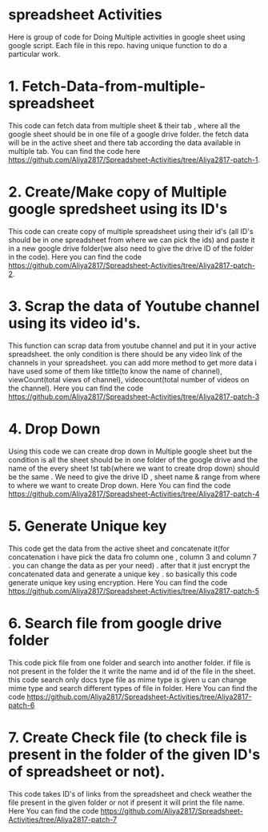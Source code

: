 # spreadsheet Activities
Here is group of code for Doing Multiple activities in google sheet using google script.
Each file in this repo. having unique function to do a particular work. 

# 1. Fetch-Data-from-multiple-spreadsheet 
This code can fetch data from multiple sheet & their tab , where all the google sheet should be in one file of a google drive folder. the fetch data will be in the active sheet and there tab  according the data available in multiple tab. You can find the code here https://github.com/Aliya2817/Spreadsheet-Activities/tree/Aliya2817-patch-1.

# 2. Create/Make copy of Multiple google spredsheet using its ID's
This code can create copy of multiple spreadsheet using their id's (all ID's should be in one spreadsheet from where we can pick the ids) and paste it in a new google drive folder(we also need to give the drive ID of the folder in the code). Here you can find the code https://github.com/Aliya2817/Spreadsheet-Activities/tree/Aliya2817-patch-2.

# 3. Scrap the data of Youtube channel using its video id's.
This function can scrap data from youtube channel and put it in your active spreadsheet. the only condition is there should be any video link of the channels in your spreadsheet.
you can add more method to get more data i have used some of them like tittle(to know the name of channel), viewCount(total views of channel), videocount(total number of videos on the channel). Here you can find the code https://github.com/Aliya2817/Spreadsheet-Activities/tree/Aliya2817-patch-3 

# 4. Drop Down 
Using this code we can create drop down in Multiple google sheet but the condition is all the sheet should be in one folder of the google drive and the name of the every sheet !st tab(where we want to create drop down) should be the same . We need to give the drive ID , sheet name & range from where to where we want to create Drop down. Here You can find the code  https://github.com/Aliya2817/Spreadsheet-Activities/tree/Aliya2817-patch-4 

# 5. Generate Unique key
This code get the data from the active sheet and concatenate it(for concatenation i have pick the data fro column one , column 3 and column 7 . you can change the data as per your need) . after that it just encrypt the concatenated data and generate a unique key . so basically this code generate unique key using encryption.
 Here You can find the code  https://github.com/Aliya2817/Spreadsheet-Activities/tree/Aliya2817-patch-5 
 
 # 6. Search file from google drive folder
 This code pick file from one folder and search into another folder. if file is not present in the folder the it write the name and id of the file in the sheet. this code search only docs type file as mime type is given u can change mime type and search different types of file in folder. Here You can find the code  https://github.com/Aliya2817/Spreadsheet-Activities/tree/Aliya2817-patch-6 
 
 # 7. Create Check file (to check file is present in the folder of the  given ID's of spreadsheet or not).
 This code takes ID's of links from the spreadsheet and check weather the file present in the given folder or not if present it will print the file name.
 Here You can find the code  https://github.com/Aliya2817/Spreadsheet-Activities/tree/Aliya2817-patch-7 


